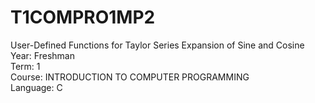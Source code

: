 # T1COMPRO1MP2
User-Defined Functions for Taylor Series Expansion of Sine and Cosine
Year: Freshman <br/>
Term: 1 <br/>
Course: INTRODUCTION TO COMPUTER PROGRAMMING <br/>
Language: C <br/>

